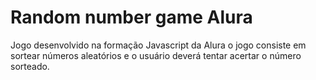 # Random number game Alura

<p>Jogo desenvolvido na formação Javascript da Alura o jogo consiste em sortear números aleatórios e o usuário deverá tentar acertar o número sorteado. </p>
